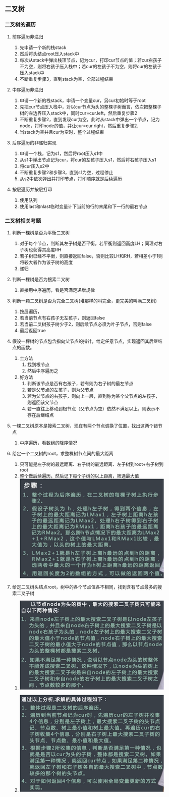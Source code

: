 ## 二叉树

### 二叉树的遍历
1. 前序遍历非递归
   1. 先申请一个新的栈stack
   2. 然后将头结点root压入stack中
   3. 每次从stack中弹出栈顶节点，记为cur，打印cur节点的值；若cur右孩子不为空，则将右孩子压入栈中；若cur的左孩子不为空，则将cur的左孩子压入stack中
   4. 不断重复步骤3，直到stack为空，全部过程结束

2. 中序遍历非递归
   1. 申请一个新的栈stack，申请一个变量cur，另cur初始时等于root
   2. 先把cur节点压入栈中，对以cur节点为头的整棵子树而言，依次把整棵子树的左边界压入stack中，同时cur=cur.left，然后重复步骤2
   3. 不断重复步骤2，直到发现cur为空，此时从stack中弹出一个节点，记为node，打印node的值，并让cur=cur.right，然后重复步骤2.
   4. 当stack为空并且cur为空时，整个过程结束

3. 后序遍历的非递归实现
   1. 申请一个栈，记为s1，然后将root压入s1中
   2. 从s1中弹出节点记为cur，将cur的左孩子压入s1，然后将右孩子压入s1
   3. 将cur压入s2中
   4. 不断重复步骤2和步骤3，直到s1为空，过程停止
   5. 从s2中依次弹出并打印节点，打印顺序就是后续遍历

4. 按层遍历并按层打印
   1. 使用队列
   2. 使用last和nlast临时变量计下当前的行的末尾和下一行的最右节点

### 二叉树相关考题
1. 判断一棵树是否为平衡二叉树
   1. 对于每个节点，判断其左子树是否平衡，若平衡则返回高度LH；同理对右子树也获得其高度RH
   2. 若子树已经不平衡，则直接返回false，否则比较LH和RH，若相差小于1则将较大者作为该子树的高度
   3. 递归

2. 判断一棵树是否为搜索二叉树
   1. 直接用中序遍历，看是否满足递增规律

3. 判断一颗二叉树是否为完全二叉树(堆那样的叫完全，更完美的叫满二叉树)
   1. 按层遍历，
   2. 若当前节点有右孩子无左孩子，则返回false
   3. 若当前二叉树孩子树少于2，则后续节点必须为叶子节点，否则false
   4. 最后返回true

4. 假设一棵树的节点包含指向父节点的指针，给定任意节点，实现返回其后继结点的函数。
   1. 土方法
      1. 找到根节点
      2. 然后中序遍历之
   2. 好方法
      1. 判断该节点是否有右孩子，若有则为右子树的最左节点
      2. 若是父节点的左孩子，则为父节点
      3. 若为父节点的右孩子，则向上一层，直到称为某个父节点的左孩子，则返回该父节点
      4. 若一直往上移动到根节点（父节点为空）依然不满足以上，则表示不存在后继结点

5. 一棵二叉树原本是搜索二叉树，现在有两个节点调换了位置，找出这两个错节点
   1. 中序遍历，看数组的降序情况

6. 给定一个二叉树的root，求整棵树节点间的最大距离
   1. 只可能是左子树的最远距离、右子树的最远距离、左子树到root+右子树到root
   2. 整个做后续遍历，然后记下每个子树的以上距离，筛选最大值
![largest-distance-between-nodes](res/largest-distance-between-nodes.png)
7. 给定二叉树头结点root，树中的各个节点值各不相同，找到含有节点最多的搜索二叉子树
   1. ![sub-bst-with-most-nodes-1](res/sub-bst-with-most-nodes-1.png)
   
   2. ![sub-bst-with-most-nodes-2](res/sub-bst-with-most-nodes-2.png)